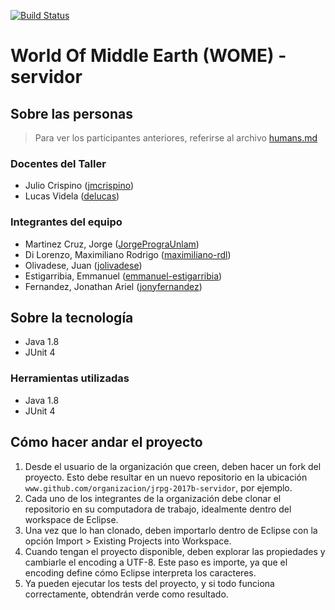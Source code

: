 ﻿[![Build Status](https://travis-ci.org/Los-Guardianes-del-Codigo/jrpg-2017b-servidor.svg?branch=master)](https://travis-ci.org/Los-Guardianes-del-Codigo/jrpg-2017b-servidor)
# World Of Middle Earth (WOME) - servidor

## Sobre las personas

> Para ver los participantes anteriores, referirse al archivo [humans.md](humans.md)

### Docentes del Taller

* Julio Crispino ([jmcrispino](https://github.com/jmcrispino))
* Lucas Videla ([delucas](https://github.com/delucas))

### Integrantes del equipo

* Martinez Cruz, Jorge ([JorgePrograUnlam](https://github.com/jorgePrograUnlam))
* Di Lorenzo, Maximiliano Rodrigo ([maximiliano-rdl](https://github.com/maximiliano-rdl))
* Olivadese, Juan ([jolivadese](https://github.com/jolivadese))
* Estigarribia, Emmanuel ([emmanuel-estigarribia](https://github.com/emmanuel-estigarribia))
* Fernandez, Jonathan Ariel ([jonyfernandez](https://github.com/jonyfernandez))

## Sobre la tecnología
* Java 1.8
* JUnit 4


### Herramientas utilizadas

* Java 1.8
* JUnit 4

## Cómo hacer andar el proyecto

1. Desde el usuario de la organización que creen, deben hacer un fork del proyecto. Esto debe resultar en un nuevo repositorio en la ubicación `www.github.com/organizacion/jrpg-2017b-servidor`, por ejemplo.
2. Cada uno de los integrantes de la organización debe clonar el repositorio en su computadora de trabajo, idealmente dentro del workspace de Eclipse.
3. Una vez que lo han clonado, deben importarlo dentro de Eclipse con la opción Import > Existing Projects into Workspace.
4. Cuando tengan el proyecto disponible, deben explorar las propiedades y cambiarle el encoding a UTF-8. Este paso es importe, ya que el encoding define cómo Eclipse interpreta los caracteres.
5. Ya pueden ejecutar los tests del proyecto, y si todo funciona correctamente, obtendrán verde como resultado.
